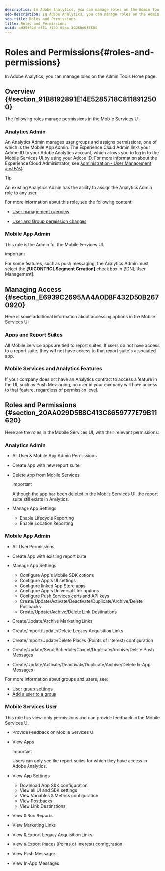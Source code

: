 ```yaml
---
description: In Adobe Analytics, you can manage roles on the Admin Tools Home page.
seo-description: In Adobe Analytics, you can manage roles on the Admin Tools Home page.
seo-title: Roles and Permissions
title: Roles and Permissions
uuid: ad350f8d-ef51-4519-98aa-3025bc0f5588
---
```


# Roles and Permissions{#roles-and-permissions}

In Adobe Analytics, you can manage roles on the Admin Tools Home page.

## Overview {#section_91B8192891E14E5285718C8118912500}

The following roles manage permissions in the Mobile Services UI:

### Analytics Admin

An Analytics Admin manages user groups and assigns permissions, one of which is the Mobile App Admin. The Experience Cloud Admin links your Adobe ID to your Adobe Analytics account, which allows you to log in to the Mobile Services UI by using your Adobe ID. For more information about the Experience Cloud Administrator, see [Administration - User Management and FAQ](https://docs.adobe.com/content/help/en/core-services/interface/manage-users-and-products/admin-getting-started.html).

>[!TIP]
>
>An existing Analytics Admin has the ability to assign the Analytics Admin role to any user.

For more information about this role, see the following content:

* [User management overview](https://docs.adobe.com/content/help/en/analytics/admin/user-product-management/user-management/users.html)

* [User and Group permission changes](https://docs.adobe.com/content/help/en/analytics/admin/user-product-management/user-management/permissions-changes.html)

### Mobile App Admin

This role is the Admin for the Mobile Services UI.

>[!IMPORTANT]
>
>For some features, such as push messaging, the Analytics Admin must select the **[!UICONTROL Segment Creation]** check box in [!DNL User Management].

## Managing Access {#section_E6939C2695AA4A0DBF432D50B2670920}

Here is some additional information about accessing options in the Mobile Services UI:

### Apps and Report Suites

All Mobile Service apps are tied to report suites. If users do not have access to a report suite, they will not have access to that report suite's associated app.

### Mobile Services and Analytics Features

If your company does not have an Analytics contract to access a feature in the UI, such as Push Messaging, no user in your company will have access to that feature, regardless of permission level.

## Roles and Permissions {#section_20AA029D5B8C413C8659777E79B11620}

Here are the roles in the Mobile Services UI, with their relevant permissions:

### Analytics Admin

* All User & Mobile App Admin Permissions
* Create App with new report suite
* Delete App from Mobile Services

  >[!IMPORTANT]
  >
  >Although the app has been deleted in the Mobile Services UI, the report suite still exists in Analytics.

* Manage App Settings

  * Enable Lifecycle Reporting
  * Enable Location Reporting

### Mobile App Admin

* All User Permissions
* Create App with existing report suite
* Manage App Settings

  * Configure App's Mobile SDK options
  * Configure App's UI settings
  * Configure linked App Store apps
  * Configure App's Universal Link options
  * Configure Push Services certs and API keys
  * Create/Update/Activate/Deactivate/Duplicate/Archive/Delete Postbacks
  * Create/Update/Archive/Delete Link Destinations

* Create/Update/Archive Marketing Links
* Create/Import/Update/Delete Legacy Acquisition Links
* Create/Import/Update/Delete Places (Points of Interest) configuration
* Create/Update/Send/Schedule/Cancel/Duplicate/Archive/Delete Push Messages
* Create/Update/Activate/Deactivate/Duplicate/Archive/Delete In-App Messages

For more information about groups and users, see:

* [User group settings](https://docs.adobe.com/content/help/en/analytics/admin/user-product-management/user-groups/groups.html)
* [Add a user to a group](https://docs.adobe.com/content/help/en/analytics/admin/user-product-management/user-management/t-add-user-to-group.html)

### Mobile Services User

This role has view-only permissions and can provide feedback in the Mobile Services UI.

* Provide Feedback on Mobile Services UI
* View Apps

  >[!IMPORTANT]
  >
  >Users can only see the report suites for which they have access in Adobe Analytics.

* View App Settings

  * Download App SDK configuration
  * View all UI and SDK settings
  * View Variables & Metrics configuration
  * View Postbacks 
  * View Link Destinations

* View & Run Reports
* View Marketing Links
* View & Export Legacy Acquisition Links
* View & Export Places (Points of Interest) configuration
* View Push Messages
* View In-App Messages
